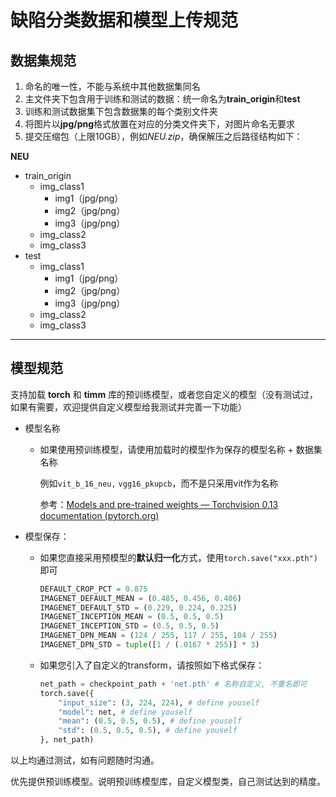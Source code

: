 # 缺陷分类数据和模型上传规范

## 数据集规范

1. 命名的唯一性，不能与系统中其他数据集同名
2. 主文件夹下包含用于训练和测试的数据：统一命名为**train_origin**和**test**
3. 训练和测试数据集下包含数据集的每个类别文件夹
4. 将图片以**jpg/png**格式放置在对应的分类文件夹下，对图片命名无要求
5. 提交压缩包（上限10GB），例如*NEU.zip*，确保解压之后路径结构如下：

**NEU**

- train_origin
  - img_class1
    - img1（jpg/png）
    - img2（jpg/png）
    - img3（jpg/png）
  - img_class2
  - img_class3
- test
  - img_class1
    - img1（jpg/png）
    - img2（jpg/png）
    - img3（jpg/png）
  - img_class2
  - img_class3

------

## 模型规范

支持加载 **torch** 和 **timm** 库的预训练模型，或者您自定义的模型（没有测试过，如果有需要，欢迎提供自定义模型给我测试并完善一下功能）

- 模型名称

  - 如果使用预训练模型，请使用加载时的模型作为保存的模型名称 + 数据集名称

    例如`vit_b_16_neu,` `vgg16_pkupcb`，而不是只采用vit作为名称

    参考：[Models and pre-trained weights — Torchvision 0.13 documentation (pytorch.org)](https://pytorch.org/vision/stable/models.html)

- 模型保存：

  - 如果您直接采用预模型的**默认归一化**方式，使用`torch.save("xxx.pth")`即可

    ```python
    DEFAULT_CROP_PCT = 0.875
    IMAGENET_DEFAULT_MEAN = (0.485, 0.456, 0.406)
    IMAGENET_DEFAULT_STD = (0.229, 0.224, 0.225)
    IMAGENET_INCEPTION_MEAN = (0.5, 0.5, 0.5)
    IMAGENET_INCEPTION_STD = (0.5, 0.5, 0.5)
    IMAGENET_DPN_MEAN = (124 / 255, 117 / 255, 104 / 255)
    IMAGENET_DPN_STD = tuple([1 / (.0167 * 255)] * 3)
    ```

  - 如果您引入了自定义的transform，请按照如下格式保存：

    ```python
    net_path = checkpoint_path + 'net.pth' # 名称自定义, 不重名即可
    torch.save({
        "input_size": (3, 224, 224), # define youself
        "model": net, # define youself
        "mean": (0.5, 0.5, 0.5), # define youself
        "std": (0.5, 0.5, 0.5), # define youself
    }, net_path)
    ```

以上均通过测试，如有问题随时沟通。

优先提供预训练模型。说明预训练模型库，自定义模型类，自己测试达到的精度。